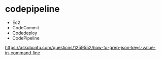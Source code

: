 # codepipeline

- Ec2
- CodeCommit
- Codedeploy
- CodePipeline

https://askubuntu.com/questions/1259552/how-to-grep-json-keys-value-in-command-line
